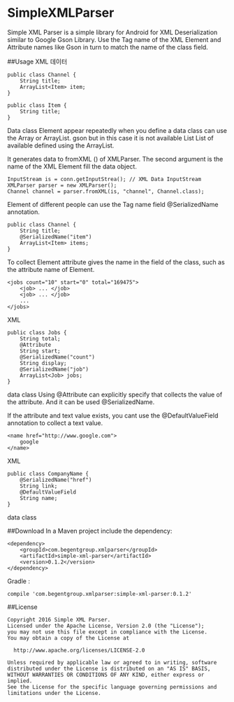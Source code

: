 # SimpleXMLParser
Simple XML Parser is a simple library for Android for XML Deserialization similar to Google Gson Library.
Use the Tag name of the XML Element and Attribute names like Gson in turn to match the name of the class field.

##Usage
    <rss>
        <channel>
            <title>test</title>
            <item>
                <title>item 1</title>
            <item>
            <item>
                <title>item 2</title>
            <item>
        </channel>
    </rss>
XML 데이터

    public class Channel {
        String title;
        ArrayList<Item> item;
    }
    
    public class Item {
        String title;
    }
Data class
Element appear repeatedly when you define a data class can use the Array or ArrayList. gson but in this case it is not available List List of available defined using the ArrayList.

It generates data to fromXML () of XMLParser. The second argument is the name of the XML Element fill the data object.

    InputStream is = conn.getInputStrea(); // XML Data InputStream
    XMLParser parser = new XMLParser();
    Channel channel = parser.fromXML(is, "channel", Channel.class);

Element of different people can use the Tag name field @SerializedName annotation.

    public class Channel {
        String title;
        @SerializedName("item")
        ArrayList<Item> items;
    }

To collect Element attribute gives the  name in the field of the class, such as the attribute name of Element.

    <jobs count="10" start="0" total="169475">
        <job> ... </job>
        <job> ... </job>
        ...
    </jobs>
XML

    public class Jobs {
        String total;
        @Attribute
        String start;
        @SerializedName("count")
        String display;
        @SerializedName("job")
        ArrayList<Job> jobs;
    }
data class
Using @Attribute can explicitly specify that collects the value of the attribute. And it can be used @SerializedName.

If the attribute and text value exists, you cant use the @DefaultValueField annotation to collect a text value.

    <name href="http://www.google.com">
        google
    </name>
XML

    public class CompanyName {
        @SerializedName("href")
        String link;
        @DefaultValueField
        String name;
    }
data class

##Download
In a Maven project include the dependency:

    <dependency>
        <groupId>com.begentgroup.xmlparser</groupId>
        <artifactId>simple-xml-parser</artifactId>
        <version>0.1.2</version>
    </dependency>
Gradle :

    compile 'com.begentgroup.xmlparser:simple-xml-parser:0.1.2'

##License

    Copyright 2016 Simple XML Parser.
    Licensed under the Apache License, Version 2.0 (the "License");
    you may not use this file except in compliance with the License.
    You may obtain a copy of the License at
    
      http://www.apache.org/licenses/LICENSE-2.0
    
    Unless required by applicable law or agreed to in writing, software
    distributed under the License is distributed on an "AS IS" BASIS,
    WITHOUT WARRANTIES OR CONDITIONS OF ANY KIND, either express or implied.
    See the License for the specific language governing permissions and
    limitations under the License.
  
</dependency>
